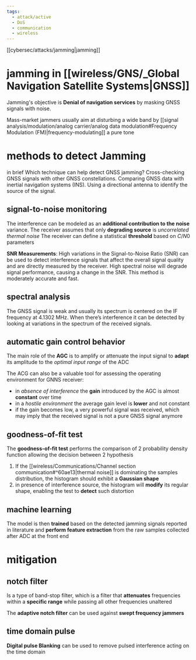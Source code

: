 ```yaml
---
tags:
  - attack/active
  - DoS
  - communication
  - wireless
---
```



[[cybersec/attacks/jamming|jamming]]

# jamming in [[wireless/GNS/_Global Navigation Satellite Systems|GNSS]]

Jamming's objective is **Denial of navigation services** by masking GNSS signals with noise.

Mass-market jammers usually aim at disturbing a wide band by [[signal analysis/modulation/analog carrier/analog data modulation#Frequency Modulation (FM)|frequency-modulating]] a pure tone


# methods to detect Jamming

in brief
Which technique can help detect GNSS jamming?
Cross-checking GNSS signals with other GNSS constellations.
Comparing GNSS data with inertial navigation systems (INS).
Using a directional antenna to identify the source of the signal.

## signal-to-noise monitoring

The interference can be modeled as an **additional contribution to the noise** variance. 
The receiver assumes that only **degrading source** is *uncorrelated thermal noise*
The receiver can define a statistical **threshold** based on $C/N0$ parameters

**SNR Measurements**: High variations in the Signal-to-Noise Ratio (SNR) can be used to detect interference signals that affect the overall signal quality and are directly measured by the receiver. High spectral noise will degrade signal performance, causing a change in the SNR. This method is moderately accurate and fast.


## spectral analysis 
The GNSS signal is weak and usually its spectrum is centered on the IF frequency at 4.1302 MHz.
When there’s interference it can be detected by looking at variations in the spectrum of the received signals.

## automatic gain control behavior
The main role of the **AGC** is to amplify or attenuate the input signal to **adapt** its amplitude to the *optimal input range* of the ADC

The ACG can also be a valuable tool for assessing the operating environment for GNNS receiver:
- in *absence of interference* the **gain** introduced by the AGC is almost **constant** over time
- in a *hostile environment* the average gain level is **lower** and not constant 
- if the gain becomes low, a very powerful signal was received, which may imply that the received signal is not a pure GNSS signal anymore

## goodness-of-fit test

The **goodness-of-fit test** performs the comparison of 2 probability density function allowing the decision between 2 hypothesis
1. If the [[wireless/Communications/Channel section communication#^60ae13|thermal noise]] is dominating the samples distribution, the histogram should exhibit a **Gaussian shape**
2. in presence of interference source, the histogram will **modify** its regular shape, enabling the test to **detect** such distortion


## machine learning

The model is then **trained** based on the detected jamming signals reported in literature and **perform feature extraction** from the raw samples collected after ADC at the front end

# mitigation

## notch filter
Is a type of band-stop filter, which is a filter that **attenuates** frequencies within a **specific range** while passing all other frequencies unaltered

The **adaptive notch filter** can be used against **swept frequency jammers**

## time domain pulse
**Digital pulse Blanking** can be used to remove pulsed interference acting on the time domain


